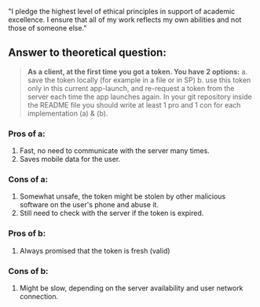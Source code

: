"I pledge the highest level of ethical principles in support of academic excellence.  I ensure that all of my work reflects my own abilities and not those of someone else."

## Answer to theoretical question:
>**As a client, at the first time you got a token. You have 2 options:**
 a. save the token locally (for example in a file or in SP)
 b. use this token only in this current app-launch, and re-request a token from the server each time the app launches again.
 In your git repository inside the README file you should write at least 1 pro and 1 con for each implementation (a) & (b).

### Pros of a:
1. Fast, no need to communicate with the server many times.
2. Saves mobile data for the user.

### Cons of a:
1. Somewhat unsafe, the token might be stolen by other malicious software on the user's phone and abuse it.
2. Still need to check with the server if the token is expired.

### Pros of b:
1. Always promised that the token is fresh (valid)

### Cons of b:
1. Might be slow, depending on the server availability and user network connection.
